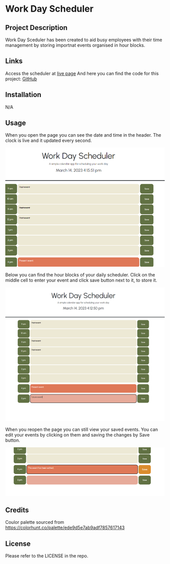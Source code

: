 # Work Day Scheduler

## Project Description

Work Day Sceduler has been created to aid busy employees with their time management by storing importnat events organised in hour blocks.

## Links

Access the scheduler at [live page](https://voi-jankowski.github.io/code-quiz/) And here you can find the code for this project: [GitHub](https://github.com/voi-jankowski/work-day-scheduler)

## Installation

N/A

## Usage

When you open the page you can see the date and time in the header. The clock is live and it updated every second.

![Opening of the page.](./assets/images/scheduler-1.png)

Below you can find the hour blocks of your daily scheduler. Click on the middle cell to enter your event and click save button next to it, to store it.

![Quiz in the game mode.](./assets/images/scheduler-2.png)

When you reopen the page you can still view your saved events. You can edit your events by clicking on them and saving the changes by Save button.

![Page with the quiz finished.](./assets/images/scheduler-3.png)


## Credits

Coulor palette sourced from https://colorhunt.co/palette/ede9d5e7ab9adf7857617143

## License

Please refer to the LICENSE in the repo.
